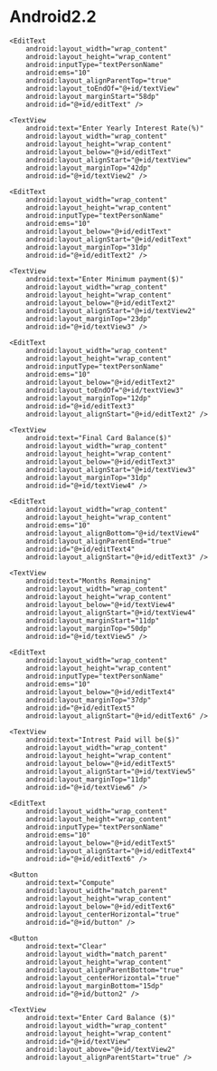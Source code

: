 # Android2.2
<?xml version="1.0" encoding="utf-8"?>
<RelativeLayout xmlns:android="http://schemas.android.com/apk/res/android"
    xmlns:tools="http://schemas.android.com/tools"
    android:id="@+id/activity_main"
    android:layout_width="match_parent"
    android:layout_height="match_parent"
    android:paddingBottom="@dimen/activity_vertical_margin"
    android:paddingLeft="@dimen/activity_horizontal_margin"
    android:paddingRight="@dimen/activity_horizontal_margin"
    android:paddingTop="@dimen/activity_vertical_margin"
    tools:context="com.example.pankaj.assignments.MainActivity">

    <EditText
        android:layout_width="wrap_content"
        android:layout_height="wrap_content"
        android:inputType="textPersonName"
        android:ems="10"
        android:layout_alignParentTop="true"
        android:layout_toEndOf="@+id/textView"
        android:layout_marginStart="58dp"
        android:id="@+id/editText" />

    <TextView
        android:text="Enter Yearly Interest Rate(%)"
        android:layout_width="wrap_content"
        android:layout_height="wrap_content"
        android:layout_below="@+id/editText"
        android:layout_alignStart="@+id/textView"
        android:layout_marginTop="42dp"
        android:id="@+id/textView2" />

    <EditText
        android:layout_width="wrap_content"
        android:layout_height="wrap_content"
        android:inputType="textPersonName"
        android:ems="10"
        android:layout_below="@+id/editText"
        android:layout_alignStart="@+id/editText"
        android:layout_marginTop="31dp"
        android:id="@+id/editText2" />

    <TextView
        android:text="Enter Minimum payment($)"
        android:layout_width="wrap_content"
        android:layout_height="wrap_content"
        android:layout_below="@+id/editText2"
        android:layout_alignStart="@+id/textView2"
        android:layout_marginTop="23dp"
        android:id="@+id/textView3" />

    <EditText
        android:layout_width="wrap_content"
        android:layout_height="wrap_content"
        android:inputType="textPersonName"
        android:ems="10"
        android:layout_below="@+id/editText2"
        android:layout_toEndOf="@+id/textView3"
        android:layout_marginTop="12dp"
        android:id="@+id/editText3"
        android:layout_alignStart="@+id/editText2" />

    <TextView
        android:text="Final Card Balance($)"
        android:layout_width="wrap_content"
        android:layout_height="wrap_content"
        android:layout_below="@+id/editText3"
        android:layout_alignStart="@+id/textView3"
        android:layout_marginTop="31dp"
        android:id="@+id/textView4" />

    <EditText
        android:layout_width="wrap_content"
        android:layout_height="wrap_content"
        android:ems="10"
        android:layout_alignBottom="@+id/textView4"
        android:layout_alignParentEnd="true"
        android:id="@+id/editText4"
        android:layout_alignStart="@+id/editText3" />

    <TextView
        android:text="Months Remaining"
        android:layout_width="wrap_content"
        android:layout_height="wrap_content"
        android:layout_below="@+id/textView4"
        android:layout_alignStart="@+id/textView4"
        android:layout_marginStart="11dp"
        android:layout_marginTop="50dp"
        android:id="@+id/textView5" />

    <EditText
        android:layout_width="wrap_content"
        android:layout_height="wrap_content"
        android:inputType="textPersonName"
        android:ems="10"
        android:layout_below="@+id/editText4"
        android:layout_marginTop="37dp"
        android:id="@+id/editText5"
        android:layout_alignStart="@+id/editText6" />

    <TextView
        android:text="Intrest Paid will be($)"
        android:layout_width="wrap_content"
        android:layout_height="wrap_content"
        android:layout_below="@+id/editText5"
        android:layout_alignStart="@+id/textView5"
        android:layout_marginTop="11dp"
        android:id="@+id/textView6" />

    <EditText
        android:layout_width="wrap_content"
        android:layout_height="wrap_content"
        android:inputType="textPersonName"
        android:ems="10"
        android:layout_below="@+id/editText5"
        android:layout_alignStart="@+id/editText4"
        android:id="@+id/editText6" />

    <Button
        android:text="Compute"
        android:layout_width="match_parent"
        android:layout_height="wrap_content"
        android:layout_below="@+id/editText6"
        android:layout_centerHorizontal="true"
        android:id="@+id/button" />

    <Button
        android:text="Clear"
        android:layout_width="match_parent"
        android:layout_height="wrap_content"
        android:layout_alignParentBottom="true"
        android:layout_centerHorizontal="true"
        android:layout_marginBottom="15dp"
        android:id="@+id/button2" />

    <TextView
        android:text="Enter Card Balance ($)"
        android:layout_width="wrap_content"
        android:layout_height="wrap_content"
        android:id="@+id/textView"
        android:layout_above="@+id/textView2"
        android:layout_alignParentStart="true" />
</RelativeLayout>
